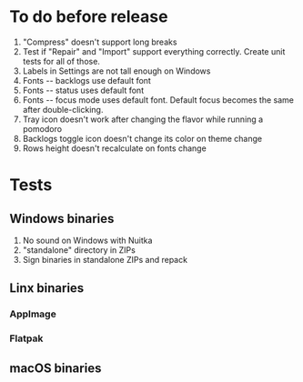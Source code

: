 # To do before release

1. "Compress" doesn't support long breaks
2. Test if "Repair" and "Import" support everything correctly. Create unit tests for all of those.
3. Labels in Settings are not tall enough on Windows 
4. Fonts -- backlogs use default font 
5. Fonts -- status uses default font 
6. Fonts -- focus mode uses default font. Default focus becomes the same after double-clicking. 
7. Tray icon doesn't work after changing the flavor while running a pomodoro 
8. Backlogs toggle icon doesn't change its color on theme change 
9. Rows height doesn't recalculate on fonts change

# Tests

## Windows binaries

1. No sound on Windows with Nuitka
2. "standalone" directory in ZIPs 
3. Sign binaries in standalone ZIPs and repack

## Linx binaries

### AppImage

### Flatpak

## macOS binaries

